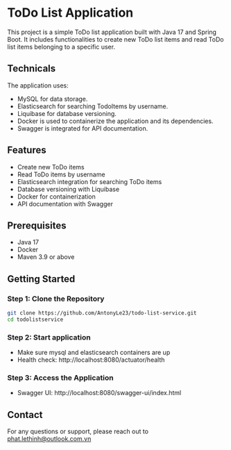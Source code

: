 # ToDo List Application

This project is a simple ToDo list application built with Java 17 and Spring Boot. It includes functionalities to create new ToDo list items and read
ToDo list items belonging to a specific user. 

## Technicals
The application uses:
- MySQL for data storage.
- Elasticsearch for searching TodoItems by username.
- Liquibase for database versioning. 
- Docker is used to containerize the application and its dependencies. 
- Swagger is integrated for API documentation.

## Features

- Create new ToDo items
- Read ToDo items by username
- Elasticsearch integration for searching ToDo items
- Database versioning with Liquibase
- Docker for containerization
- API documentation with Swagger

## Prerequisites

- Java 17
- Docker
- Maven 3.9 or above

## Getting Started

### Step 1: Clone the Repository

```bash
git clone https://github.com/AntonyLe23/todo-list-service.git
cd todolistservice
```

### Step 2: Start application

- Make sure mysql and elasticsearch containers are up
- Health check: http://localhost:8080/actuator/health

### Step 3: Access the Application

- Swagger UI: http://localhost:8080/swagger-ui/index.html

## Contact
For any questions or support, please reach out to phat.lethinh@outlook.com.vn

